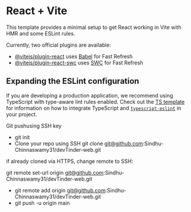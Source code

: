 # React + Vite

This template provides a minimal setup to get React working in Vite with HMR and some ESLint rules.

Currently, two official plugins are available:

- [@vitejs/plugin-react](https://github.com/vitejs/vite-plugin-react/blob/main/packages/plugin-react) uses [Babel](https://babeljs.io/) for Fast Refresh
- [@vitejs/plugin-react-swc](https://github.com/vitejs/vite-plugin-react/blob/main/packages/plugin-react-swc) uses [SWC](https://swc.rs/) for Fast Refresh

## Expanding the ESLint configuration

If you are developing a production application, we recommend using TypeScript with type-aware lint rules enabled. Check out the [TS template](https://github.com/vitejs/vite/tree/main/packages/create-vite/template-react-ts) for information on how to integrate TypeScript and [`typescript-eslint`](https://typescript-eslint.io) in your project.



Git pushusing SSH key
- git init
- Clone your repo using SSH
git clone git@github.com:Sindhu-Chinnaswamy31/devTinder-web.git

if already cloned via HTTPS, change remote to SSH:

git remote set-url origin git@github.com:Sindhu-Chinnaswamy31/devTinder-web.git
- git remote add origin git@github.com:Sindhu-Chinnaswamy31/devTinder-web.git
- git push -u origin main